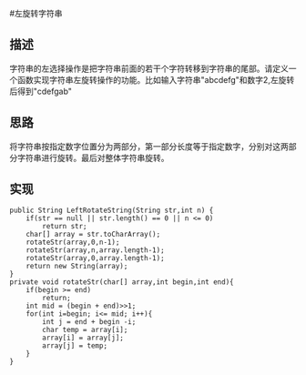 #左旋转字符串
## 描述
字符串的左选择操作是把字符串前面的若干个字符转移到字符串的尾部。请定义一个函数实现字符串左旋转操作的功能。比如输入字符串"abcdefg"和数字2,左旋转后得到"cdefgab"
## 思路
将字符串按指定数字位置分为两部分，第一部分长度等于指定数字，分别对这两部分字符串进行旋转。最后对整体字符串旋转。

## 实现
    public String LeftRotateString(String str,int n) {
     	if(str == null || str.length() == 0 || n <= 0)
            return str;
        char[] array = str.toCharArray();
        rotateStr(array,0,n-1);
        rotateStr(array,n,array.length-1);
        rotateStr(array,0,array.length-1);
        return new String(array);
    }
    private void rotateStr(char[] array,int begin,int end){
        if(begin >= end)
            return;
        int mid = (begin + end)>>1;
        for(int i=begin; i<= mid; i++){
            int j = end + begin -i;
            char temp = array[i];
            array[i] = array[j];
            array[j] = temp;
        }
    }
    

